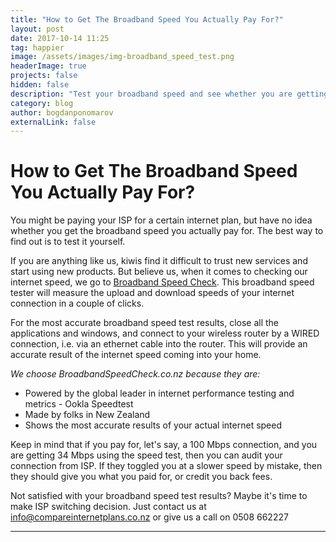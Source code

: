 ```yaml
---
title: "How to Get The Broadband Speed You Actually Pay For?"
layout: post
date: 2017-10-14 11:25
tag: happier
image: /assets/images/img-broadband_speed_test.png
headerImage: true
projects: false
hidden: false
description: "Test your broadband speed and see whether you are getting the broadband speed that you pay for."
category: blog
author: bogdanponomarov
externalLink: false
---
```

# How to Get The Broadband Speed You Actually Pay For?

You might be paying your ISP for a certain internet plan, but have no idea whether you get the broadband speed you actually pay for. The best way to find out is to test it yourself.

If you are anything like us, kiwis find it difficult to trust new services and start using new products. But believe us, when it comes to checking our internet speed, we go to [Broadband Speed Check](http://broadbandspeedcheck.co.nz/). This broadband speed tester will measure the upload and download speeds of your internet connection in a couple of clicks.

For the most accurate broadband speed test results, close all the applications and windows, and connect to your wireless router by a WIRED connection, i.e. via an ethernet cable into the router. This will provide an accurate result of the internet speed coming into your home.

*We choose BroadbandSpeedCheck.co.nz because they are:*

* Powered by the global leader in internet performance testing and metrics - Ookla Speedtest
* Made by folks in New Zealand
* Shows the most accurate results of your actual internet speed

Keep in mind that if you pay for, let's say, a 100 Mbps connection, and you are getting 34 Mbps using the speed test, then you can audit your connection from ISP. If they toggled you at a slower speed by mistake, then they should give you what you paid for, or credit you back fees.

Not satisfied with your broadband speed test results? Maybe it's time to make ISP switching decision. Just contact us at [info@compareinternetplans.co.nz](mailto:"info@compareinternetplans.co.nz") or give us a call on 0508 662227

---
